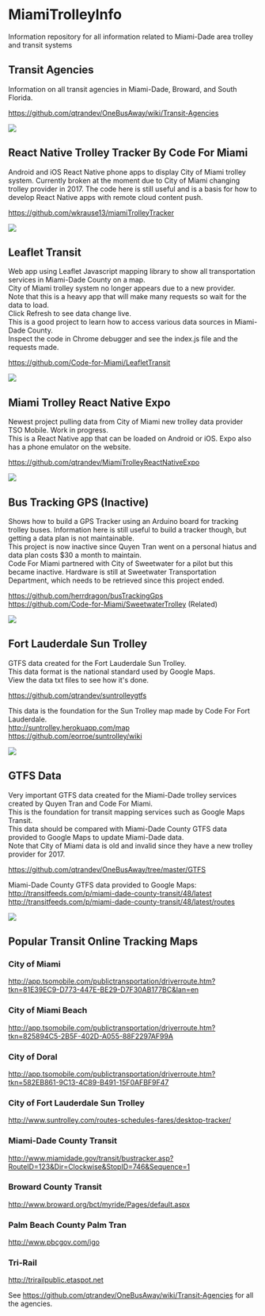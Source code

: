 # MiamiTrolleyInfo
Information repository for all information related to Miami-Dade area trolley and transit systems

## Transit Agencies

Information on all transit agencies in Miami-Dade, Broward, and South Florida.  

https://github.com/qtrandev/OneBusAway/wiki/Transit-Agencies  

![](https://github.com/qtrandev/MiamiTrolleyInfo/blob/master/screenshot1.png)

## React Native Trolley Tracker By Code For Miami

Android and iOS React Native phone apps to display City of Miami trolley system. Currently broken at the moment due to City of Miami changing trolley provider in 2017. The code here is still useful and is a basis for how to develop React Native apps with remote cloud content push.  

https://github.com/wkrause13/miamiTrolleyTracker  

![](https://raw.githubusercontent.com/wkrause13/miamiTrolleyTracker/master/fastlane/screenshots/dualscreens.png)  

## Leaflet Transit

Web app using Leaflet Javascript mapping library to show all transportation services in Miami-Dade County on a map.  
City of Miami trolley system no longer appears due to a new provider.  
Note that this is a heavy app that will make many requests so wait for the data to load.  
Click Refresh to see data change live.  
This is a good project to learn how to access various data sources in Miami-Dade County.  
Inspect the code in Chrome debugger and see the index.js file and the requests made.  

https://github.com/Code-for-Miami/LeafletTransit  

![](https://github.com/qtrandev/MiamiTrolleyInfo/blob/master/screenshot2.png)  

## Miami Trolley React Native Expo

Newest project pulling data from City of Miami new trolley data provider TSO Mobile. Work in progress.  
This is a React Native app that can be loaded on Android or iOS.  Expo also has a phone emulator on the website.

https://github.com/qtrandev/MiamiTrolleyReactNativeExpo  

![](https://github.com/qtrandev/MiamiTrolleyReactNativeExpo/blob/master/screenshot.png)  

## Bus Tracking GPS (Inactive)

Shows how to build a GPS Tracker using an Arduino board for tracking trolley buses.  Information here is still useful to build a tracker though, but getting a data plan is not maintainable.  
This project is now inactive since Quyen Tran went on a personal hiatus and data plan costs $30 a month to maintain.  
Code For Miami partnered with City of Sweetwater for a pilot but this became inactive. Hardware is still at Sweetwater Transportation Department, which needs to be retrieved since this project ended.  

https://github.com/herrdragon/busTrackingGps  
https://github.com/Code-for-Miami/SweetwaterTrolley (Related)  

![](https://github.com/qtrandev/busTrackingGps/raw/master/images/GPS-Tracker1.jpg)  

## Fort Lauderdale Sun Trolley

GTFS data created for the Fort Lauderdale Sun Trolley.  
This data format is the national standard used by Google Maps.  
View the data txt files to see how it's done.  

https://github.com/qtrandev/suntrolleygtfs  

This data is the foundation for the Sun Trolley map made by Code For Fort Lauderdale.  
http://suntrolley.herokuapp.com/map  
https://github.com/eorroe/suntrolley/wiki  

![](https://github.com/qtrandev/MiamiTrolleyInfo/blob/master/screenshot3.png)

## GTFS Data

Very important GTFS data created for the Miami-Dade trolley services created by Quyen Tran and Code For Miami.  
This is the foundation for transit mapping services such as Google Maps Transit.  
This data should be compared with Miami-Dade County GTFS data provided to Google Maps to update Miami-Dade data.  
Note that City of Miami data is old and invalid since they have a new trolley provider for 2017.

https://github.com/qtrandev/OneBusAway/tree/master/GTFS  

Miami-Dade County GTFS data provided to Google Maps:  
http://transitfeeds.com/p/miami-dade-county-transit/48/latest  
http://transitfeeds.com/p/miami-dade-county-transit/48/latest/routes  

![](https://github.com/qtrandev/MiamiTrolleyInfo/blob/master/screenshot4.png)

## Popular Transit Online Tracking Maps

### City of Miami

http://app.tsomobile.com/publictransportation/driverroute.htm?tkn=81E39EC9-D773-447E-BE29-D7F30AB177BC&lan=en  

### City of Miami Beach

http://app.tsomobile.com/publictransportation/driverroute.htm?tkn=825894C5-2B5F-402D-A055-88F2297AF99A  

### City of Doral

http://app.tsomobile.com/publictransportation/driverroute.htm?tkn=582EB861-9C13-4C89-B491-15F0AFBF9F47  

### City of Fort Lauderdale Sun Trolley

http://www.suntrolley.com/routes-schedules-fares/desktop-tracker/  

### Miami-Dade County Transit

http://www.miamidade.gov/transit/bustracker.asp?RouteID=123&Dir=Clockwise&StopID=746&Sequence=1  

### Broward County Transit

http://www.broward.org/bct/myride/Pages/default.aspx  

### Palm Beach County Palm Tran

http://www.pbcgov.com/igo  

### Tri-Rail

http://trirailpublic.etaspot.net  

See https://github.com/qtrandev/OneBusAway/wiki/Transit-Agencies for all the agencies.  
